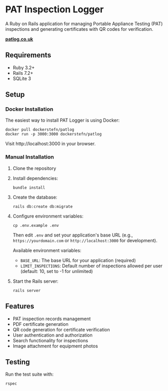 # PAT Inspection Logger

A Ruby on Rails application for managing Portable Appliance Testing (PAT) inspections and generating certificates with QR codes for verification.

**[patlog.co.uk](https://patlog.co.uk)**

## Requirements

* Ruby 3.2+
* Rails 7.2+
* SQLite 3

## Setup

### Docker Installation

The easiest way to install PAT Logger is using Docker:

```
docker pull dockerstefn/patlog
docker run -p 3000:3000 dockerstefn/patlog
```

Visit http://localhost:3000 in your browser.

### Manual Installation

1. Clone the repository
2. Install dependencies:
   ```
   bundle install
   ```
3. Create the database:
   ```
   rails db:create db:migrate
   ```
4. Configure environment variables:
   ```
   cp .env.example .env
   ```
   Then edit `.env` and set your application's base URL (e.g., `https://yourdomain.com` or `http://localhost:3000` for development).

   Available environment variables:
   - `BASE_URL`: The base URL for your application (required)
   - `LIMIT_INSPECTIONS`: Default number of inspections allowed per user (default: 10, set to -1 for unlimited)

5. Start the Rails server:
   ```
   rails server
   ```

## Features

* PAT inspection records management
* PDF certificate generation
* QR code generation for certificate verification
* User authentication and authorization
* Search functionality for inspections
* Image attachment for equipment photos

## Testing

Run the test suite with:
```
rspec
```
